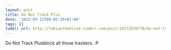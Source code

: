 ```yaml
---
layout: post
title: Do Not Track Plus
date: '2012-03-12T09:05:16+01:00'
tags: []
tumblr_url: http://fabiantheblind.tumblr.com/post/19172678770/do-not-track-plus
---
```

Do Not Track Plusblock all those trackers.
:P
